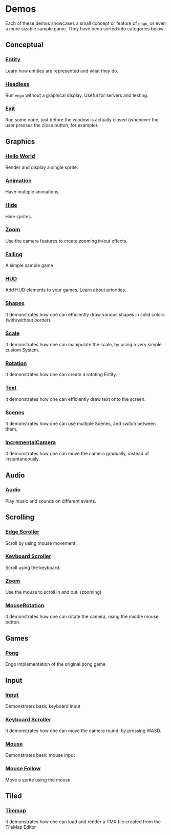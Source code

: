 # Demos

Each of these demos showcases a small concept or feature of `engo`, or even a more sizable sample game. They have been sorted into categories below.

## Conceptual

### [Entity](entity)

Learn how entities are represented and what they do.

### [Headless](headless)

Run `engo` without a graphical display. Useful for servers and testing.

### [Exit](exit)

Run some code, just before the window is actually closed (whenever the user presses the close button, for example). 

## Graphics

### [Hello World](hello-world)

Render and display a single sprite.

### [Animation](animation)

Have multiple animations.

### [Hide](hide)

Hide sprites.

### [Zoom](zoom)

Use the camera features to create zooming in/out effects.

### [Falling](falling)

A simple sample game

### [HUD](hud)

Add HUD elements to your games. Learn about priorities.

### [Shapes](shapes) 

It demonstrates how one can efficiently draw various shapes in solid colors (with/without border).

### [Scale](scale)

It demonstrates how one can manipulate the scale, by using a very simple custom System.

### [Rotation](rotation)

It demonstrates how one can create a rotating Entity.

### [Text](text)

It demonstrates how one can efficiently draw text onto the screen.

### [Scenes](scenes)

It demonstrates how one can use multiple Scenes, and switch between them.

### [IncrementalCamera](incrementalcamera)

It demonstrates how one can move the camera gradually, instead of instantaneously.

## Audio

### [Audio](audio)

Play music and sounds on different events.

## Scrolling

### [Edge Scroller](edgescroller)

Scroll by using mouse movement.

### [Keyboard Scroller](keyboardscroller)

Scroll using the keyboard.

### [Zoom](zoom)

Use the mouse to scroll in and out. (zooming) 

### [MouseRotation](mouserotation)

It demonstrates how one can rotate the camera, using the middle mouse button.

## Games

### [Pong](pong)

Engo implementation of the original pong game


## Input

### [Input](input)

Demonstrates basic keyboard input

### [Keyboard Scroller](keyboardscroller)

It demonstrates how one can move the camera round, by pressing WASD.

### [Mouse](mouse)

Demonstrates basic mouse input

### [Mouse Follow](mouse-follow)

Move a sprite using the mouse

## Tiled

### [Tilemap](tilemap)

It demonstrates how one can load and render a TMX file created from the TileMap Editor

